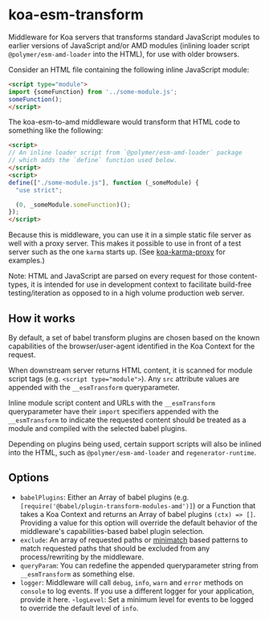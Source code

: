 # koa-esm-transform

Middleware for Koa servers that transforms standard JavaScript modules to earlier versions of JavaScript and/or AMD modules (inlining loader script `@polymer/esm-amd-loader` into the HTML), for use with older browsers.  

Consider an HTML file containing the following inline JavaScript module:

```html
<script type="module">
import {someFunction} from '../some-module.js';
someFunction();
</script>
```

The koa-esm-to-amd middleware would transform that HTML code to something like the following:

```html
<script>
// An inline loader script from `@polymer/esm-amd-loader` package
// which adds the `define` function used below.
</script>
<script>
define(["./some-module.js"], function (_someModule) {
  "use strict";

  (0, _someModule.someFunction)();
});
</script>
```

Because this is middleware, you can use it in a simple static file server as well with a proxy server.  This makes it possible to use in front of a test server such as the one `karma` starts up. (See [koa-karma-proxy](https://github.com/Polymer/koa-karma-proxy) for examples.)

Note: HTML and JavaScript are parsed on every request for those content-types, it is intended for use in development context to facilitate build-free testing/iteration as opposed to in a high volume production web server.

## How it works

By default, a set of babel transform plugins are chosen based on the known capabilities of the browser/user-agent identified in the Koa Context for the request.

When downstream server returns HTML content, it is scanned for module script tags (e.g. `<script type="module">`).  Any `src` attribute values are appended with the `__esmTransform` queryparameter.

Inline module script content and URLs with the `__esmTransform` queryparameter have their `import` specifiers appended with the `__esmTransform` to indicate the requested content should be treated as a module and compiled with the selected babel plugins.

Depending on plugins being used, certain support scripts will also be inlined into the HTML, such as `@polymer/esm-amd-loader` and `regenerator-runtime`.

## Options

- `babelPlugins`: Either an Array of babel plugins (e.g. `[require('@babel/plugin-transform-modules-amd')]`) or a Function that takes a Koa Context and returns an Array of babel plugins `(ctx) => []`.  Providing a value for this option will override the default behavior of the middleware's capabilities-based babel plugin selection.
- `exclude`: An array of requested paths or [minimatch](https://www.npmjs.com/package/minimatch) based patterns to match requested paths that should be excluded from any process/rewriting by the middleware.
- `queryParam`: You can redefine the appended queryparameter string from `__esmTransform` as something else.
- `logger`: Middleware will call `debug`, `info`, `warn` and `error` methods on `console` to log events.  If you use a different logger for your application, provide it here.
 -`logLevel`: Set a minimum level for events to be logged to override the default level of `info`.
